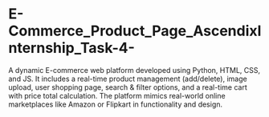 # E-Commerce_Product_Page_AscendixInternship_Task-4-
A dynamic E-commerce web platform developed using Python, HTML, CSS, and JS. It includes a real-time product management (add/delete), image upload, user shopping page, search &amp; filter options, and a real-time cart with price total calculation. The platform mimics real-world online marketplaces like Amazon or Flipkart in functionality and design.
